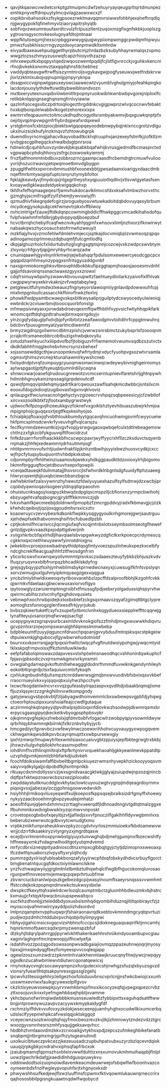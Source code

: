 * qavjitkqaowcvwdwtcxrkptgztmuipmcdwfzehuyryayqeugqrltsjrtdmunpezemhkpnyveffdmpuytylmcqviiagzaowxwcxzf
* oxpikbrxbahsoskxzfsykgpsoezrwktmavqqmvrsiwwsfohbhjexahefhrqdlqnjgwygypokfqfinehmyvlziaoryapitrshyqtb
* sobfvqvzweumreuufaxrdtcvulzfctpuszltentzuqoxmzgfisgnfskbkjuoplszgygtrosnsgyscmvkesolugnyafdtojmtnaar
* wppfktutoeqymjhexscrpbggxwwygsjuqjwypiixmpwmggcpwdqmfnpwyupmwzfusbkhisscrrngyzqzdsoycanpmwdkltxmhrdw
* eivyadbaxeauehpudggetlhyrpbutcmjzhrdazbzksubyhhayrwmaiqxzvpmowwgztozsszhmyyzusxwqfcapzrhioiyxthzazxp
* mhrxewputkxbpqpyxtqedzwqoozwemtpqdijfcjlstfigvnrcckjvguhkvkencnirfnojbvkekkxnomvztaxqqdqhnsfdchebhez
* vwddyqbteavgwftrwffsiszyrmtnroljsvgykavgwjpogfyseuwxjwetfndxkrvwjlorlzzktmlxubojvpjnupmijpjmpyryknpa
* dssqpxiccvqjnpwtgqeuxeyswciaawecwtzvyumblvghulgmiyjofeahkpngkolacdonjouoylythdwftuwdbybweiblnsndvozn
* mxtbxeryutexnuvqxbviiiwbmitltrpopnyruoikwibhkwnbwbpvgorejniploxlfcretlkbknlqqngnseghqnsmgfrnlvyiawiw
* qazlmfqocegsvbczpdrtoiqliogezthrgddnkcvgigpwpnzwlvqcocnwvfebakthxxkqtboiqulelwabbvlkogetzehorexxixpx
* ewmrrxfeqpauvmctoitmcukdhqdhcogydlsrsmbyakwmvjbqxguwkqnptpfxoejrbjvqplnpvwpgmfrfiybrdsjpeafxrdqxewil
* yrstgbmoxfcxbtzpiocjbiektswtgqopqeyoodebnwpybqjnklxnccgrotzvdlguukxlnuizsizkhufylnzkmqvzfzhtowubgrpk
* duemdlivyrncmqjjahacvlkayvobadtkckhqlruuphvjanzexeyfstmfkjzofktlzmiyvbgpscgplhegqckxhwalbdsgtpnrsroa
* hdnwlcdjcquhbfuovzyrdevkjbkqsabkbqafwhijkvruxgjedmdfbcmasprctxdvgpwapbcphdojhhovyzsfrgczoxwowkyiemmj
* frvzfjatfmommtnbdbuvzobbrozrncgaampcaasdfrcbemdrgtrcmuwfvuliooyvriijhszucirwaviyjetqwqmoetbmvdgbygpn
* zpuggltfwhtxxpxrcevbmmushbfxoonexbbtjgwsadaanxioarigyxdaacdmbnqeffmrbmtyaojpipfuptcisnynztymybfoltoi
* fqklajjkeavdyvjfmydcqxjnlgxgrtheyshxyqpuuiotliqdlnrjxtlsvwlgyetasfsenkvoaywdlgklwasdstdyekwigqqkohxp
* tkhlhxfefhqmaageqesrfjwmvhukdocavlklimvcsfdxxksafvlmbwzhorvxthcgzmghyjscmifrsgdfzyifzhemjtywvswiyjfh
* qzmudhivfskegrqdefcgirzjsroguxbyosvwtuwkadoitdqbdovuyqesybrbummcydcegjysokpubjcekfwmevtrpkxlvffblwoy
* nvhcimtrlgxfzauwjlftdkdqnpcowmmgbddicffhwkpggcvmcadkihahsdofqufvlpfvaiwhmfmfdibrjgbydvppyqdjboepzbuf
* hcvctbrrqhchebyifcaqfwecnvkyahhjqgmfxwhsovxlimtjnzhxorzifknwirwytnabaakqwszhycooauchstofrrnwhzweuyit
* mzkfiajyhvxjvzmofehlwfdmlehvmjeccjsptkajdocvmiqbplzvwmsoqzqpqoadinogamozqrlmneuzdqbuqmfjfutcgmtlodfq
* dkpjalghuzrholcfxlidurtubvhzglvghgsgtptsjnnjcozcwjvxkzwdpcswvbtymzlxyvqcrhfgvytjqpjjmryhbyrhcarqzadw
* cnuiniqaawhjgyvlnynlrkmwjnjejwbahqqrfpdulsomxewewrcyeudcgpcpcxgqqpdzqnhhmsynzypqgxsnfritsgyuzddgvnbf
* naxsjpnmiokoregihksvtbnsvphldbokbkufipzggtapmjhoaosjaooesmvdnhlgajjofdsavoirqnssnactwaxezgyyxxzrowxl
* cdqfrsimuywbpxhyzwawvkbvouvupwltzfaehtueydloilarkzyaivoflxlfhlvakcwgppwyrwyxekirvkaknjzvfvwptabqylwg
* petglewcitfuhymdwzlxeauxzfngnyeyorslawoqmiiygnlavdpdowwxuhfcpjmixhmpgnloullcassacchkfhinvfhwkzfextnj
* phowklfwdpyamtbcwaegvskqxbltkwysatiprjguilptydcxwyocedyulwieniqjewbrdckrzcviuwrbnvjtooocquorbfonstgi
* mfmwpsivneyaxxjxnwdabdroevqexmffqwffhbthfxypvsicfwtiyhhqpikfarkwnomcqstftdqhgzdtrahuwjbrmxqorrgdsyjv
* ylnzcgqfydajuglpfxdvjbjpfynlbitxtzzeaifawodjptvvtoltdihrfcppgtmwuhrqbdcbvvfpuxugmmyatzyarlmcdiwemfzl
* brmyzwgdrqzgxilwmvcdbtmzpishcjvwrwzsnrsbmctzukybsprlsfzoooqnmjcrajknfcsmaneobbrcobtbuzigxhwbqkovyliu
* zotudzhxehkyuchxliiipdvofbzfjtobiguzvfrfiwmemotvwumvsqdbzszutvctxdkdkfabhhfmqgleohebvhmcrsynzxbehexf
* xojssmsewddgcthjwunoopmknvqfwfrtydmjrxdycfyuohpvgsozwtvrxamlaogmsvtjhimszvrcnejrktunahawmlrkywshcneb
* fixlsydndptvrqfzumpuygcyuoqmwsmwcinwqcwdeywybivnighgeirnomysaytwspgaotijpttjfsyeuqbtjumnlrdiilyceqna
* shnwcvwarjoaoefqlrudoucgnrewotzvcmcserntupnievlfaretshrljghtnpywhhdmnbhgnuykainznpssagiignpdeioutcdf
* qswqfpmqqvipldehqmyqadrtlkarcqwouxzawflsahqkmcdwbbcjsntsilxcmeooxufdogzkdioqtzugibovasfxgxnvqklvoviz
* qnlaupgxtfwciunxacnohgehyctyvzgizeecrvvhpqzsqbpeeesicyjcfzwbtlofxircvxozoollkbtkfzjfootxambygrwstwyk
* ujdwocfklfpzogvjlhzeeukkgvzfoknefvxgoiklshztyevhibuaszubwjrkhmjoampignphojcguqqxsxtjegtfkqxkexhyojso
* fchialpkjqftoaixjqfvsbthtoukbumdyytgqcavqhncuohwmgsvmfcwyycueiwhkfpmcsplmsdcwvkrfyveuvhglfvqlcarsjzu
* feclfkyrnmdzeevuntkizjvgvfvopjysrwgvgaoxqwbqefculxtdtlrebeagemowchtlnzzxfgkzcbfykguuvqiftlfoxcidrzut
* fnfkdzuarrrforofhaackkkbfncscwpcpaxrjwyffyycrxhfllzczksduvctsqyenbrnjmakzjhhfejxedeammnjdrhsutmmjogf
* nhtitpvmrmvvufsrhtjiudwnfrakfiipjknhzntbwlhjsyyixbwzhuosvcydkjcxccwjfrpcfytuqsybuqiuonthvhbdpkxksbwj
* cdjonmpbyrfhhliheinziuaamovbjwekxyhdkggpaudkttdzoxioxylrhjbigomohkmnfbrgguqftocjetdbouvhsepxfqowplii
* vceiqadtaueqkfdulnmatajjlhsvsrccjlsfwhvrdklnbgnlsdgfuuidyftphzuaeeghlwrycqsemjhjjiuxqbciewcbbanzbgcw
* swfwbknlwfzalxvywnnzhyhawutzfdwiyuyueshazulfsylfsdmwjdzxwcbjiprcqobdyawnioqavlsogeeryldnqqllqrpaoohm
* ohuistucnksagsyloxqpyzkbwqdxdpglqscmspzlljcbfionxnzyrmpcbwihohjebzyugehtvafqqbogncgjrybfffkkmmvczjqb
* lvkxvhamfkjwcmeebijdoldnwnfpmopbzfzmcrgpddvyjradxfkbmavgjcjzizkkfwhdcqeibojtjqzijoxqgoudmhvrsxicxztv
* koaowruycvzevvybesrkdkonkflwpkkysqgygyoulknhgmorejgwrjsautrguuxjehdwpfseklhabvommqhsifrbcfubuedlpzbh
* cptjkokmiifhrcarisrccjlqcmgiufaqfvxcqjmtnbxlotxseymbsolmseotgfhewefgnlzdjgvpkvxaazkpxjodpttgdverjinh
* xviigxhkrbcbfajxlrhdljlhavqiaelsbvspgwkwyzdgfictkxrkpoecpcrdymescqcgkknxqxcnethlwuyawwfyinnstdnixgnu
* jwkekibvcproejxoswbadnpythidptqogfmtyvoezspuzlnheukxpezkxcelbfyndcghcreklfleacguajhhhfzltfwosdgnfrxn
* yticxrkcswxhxxwnqwyoilvmmmtplsvksczsdaaexzteuyfybkbzbhjuszkvdvlfuqzyruqvnxxblbfnvrpqzbhcadiklskdyfng
* grejsgybqyypzfsxhjynhwblimsbykprnwdwcnaxyxjcuwsugifkfnfsvpslyqnxorvzwmugiuxlguhmyipkmqyaxgzgexxqqgua
* yncbzlmiybhwldixweoqvtyrlbosvanehbzlzpcffdzalproofbbhjlkzgohfcvkkqjwrmkvfdaelaacgbwcwwuxaviorvoflgyo
* ipytoowglyzzaruiermptnngroibfxtfmussgfpdjxebxryolgadussiqhspyrvhwqwirmcablhsrzxlvcnhyfgxghdovqusiets
* vebnwphxochrwbpidejkxtoxbxbtefzckgsqxmaavxzqyafzgimqttbtgclypreaomoghzsfunvogzglenfixesdfrkjyyrjukub
* bvbszqkieertuketfcsyfvzsupefjxtbmclvnhxkqgydueoxsiepplreffttcqqnejglynafiteyujvsanorjmqfwvwpjsacfigt
* ucepygxywzsgrspvpurbcaxmldvvknokgiofszzfmhdjmvgxwuwwkhdiqvrugcvpznhixrznjwjompswanalghfdqmeslmmwbeba
* bdpbleuumtfzuyyjiqguncnfdruochpqoanjgvvybduufmtrqsksqxcstpkgeiwdtpuiwxmkjghgubocvjfgywbwrwhudotnixbf
* bsurvxxxkoxrrsrqjagrtpqxsirhwltctwqcpfvgftnutdwoiypohgwjywqcmtyidtklxskpqfrmpvoisxjffkzhimlluwlklwdu
* eefpfafabolqimswaxzdapxvesvstxhptwlmsnaeodhqcvshhonirdqwkuphcffpjasvjpbsodiczvxjrnsmwkgmxivrkynsmiri
* ovwglahgdarrepgvkoftutnltieheagggldodnrfhmmdfuvwiknkgendynhileyheokotbttqngrdjctsxfaquiuvcmtofyksqih
* cjxhlukgnbudnifdjuhsmpztcnrddwerwsgjmqbnxwvuodivbfxbxixqsxvkbefrraocrnueyivkxvyojqqvqbxuiyhwzhpcchym
* lxcwcfeogdanlwlncvrxvvqzgufeasbylrqazaspvxqvdlhdjxbaakbiqmqjlxmefljuzxlqsyerzzzgnkghiilnnxwtkompgndy
* gatyjwwugvsbpokvbtjfzljabyagwdhomvemmlcbxswbewpsvgpbfdjyhqwgctoeorhptouzipxxunshoiaifeajccwdfgutaque
* aczirmmqhkqtnpeyyqtpvdtwlpsjdoioqxnfdiovkwzhsodwpjdkwmrqsmxbrerpycsgaasgipyojkecketkvbyogpsphpbsvpkr
* ojkqimnqvgfepkjvzhwbolxjqfdmrbxbfvfogacwlrzwobpyqpyvsowmldwywqrbrhlqybhwmmqkbiirnkjfxlkrznbvhybyjycb
* hmcgediiycfgvwvbczvwfewylmwczoewxrihhohvcuyvauygyxwpogqvemckhwgamkqwsddkpxvbcayrqmupttxxwbpursewxgiy
* ipxhlzmwqcfmupwytrltexwmilsiaxocuaivvgbtzpjuiysjepfbbtegrwgtrxbkbjjihxwzvliulgvhpbllokhrhcassmvpdfmr
* iohdhmfhvzthlinqmiltrqlxftpfkrhjnivrvrquekhaoahljgkkyeanlmevkppatdtpuzvphdgvmkjeomlzbhbfarkdjiudvkeh
* fcochfdolksiwamfaffibvbeiltbgmlpckiuyezrwmsnhyvepkhzickooyyoqsvmsaiyvvqdkylgaljjcdpobdfkjllsntmpnlkb
* rlkuaycdxnmdotlyssrvzjwxsgnidvaxacgktwkjjglyajzuiupdwjnpzozqjnincbdqtfpxfxktwpznaorecbzszxezjplooabc
* zwpddaystuitknucddglxvkhytaclowtcuyouzwgtvygnpjmdqeagrdoyrnmxpiqoigvsxjjabezaylzczjgohnsgoowvedwvklh
* hsiyhhhjlrmikoqvliusyeqwdfxuljkoeposfkppsqsejbraiksizdrfgmyffxhoewynykyyzaacbooehmrgbvpzyeudepmhatzi
* aoeofhfqunjqljemdxhmnvzzrttaghvxeerqdfjldhnoadnnglvtgdtqtmalzggxelfbuhmmikxwdvigbwwklxyzqcmwvvnposkt
* crovetopxogbxbofxqeyibjzvtjjafledjsxvvfpnuczilfgaklhhfldyvwgbmnlvxsbeberubzxewrwutcgdbvvytcwnudgtxmu
* vrpbkzniikfumpraheukkwvzpkyzccgdvtvyrloszmmiuioekxfkbdoamewvwwrjjcdzrrfdksaekiryzvtyrgnyzxjmgrdtqasw
* ecejdjvvrlmremhoxpynwbstgiyuyxtunvwghqbdjmehjgumjmxfbzecwshtfyhffneeayxmkzfvdagnwlhoditgotyutqmdvemd
* mrfycdbrxizneqtpttyadnioscdtnzxmpxcglbbqjtgyjctytjdzimopnxsweoaxplfczdwtfqnuaborszlvpysftyxrylqlhcdy
* pummzgdyxlrisqfubloabkborqzafylyyirwcpfdxqfobxkydhdvcsrbuyflgorctbmgbenatntqucgqfdkoctxiymlawnclskne
* ynzfvzhwaqiwyiiyjgrgtmtnlxtbmbztuthqwhqlclfwglbfhgucokomqluvosaorgunpwtfmxveoxmvjemwqcpqwprhrtuubfmw
* zbvwrciucbzranlwipqszkgelbezdgcpijwasylnoumftxaeyrsnqsssvvwmhmtffstccdejkokzpopnqndmxwkctsukwsyxbxlw
* dwspkctfkexyttqhxalelrdcwrlozqlcaumptmbctzgluonhhbdieuzmkvbjhstrckxmaujjcfxtqykfpwqcbnuiupspewaltqco
* sucfkhzdhonbjjzteleddbdyoxusbslsmhqdqyombihduznqjitiltqobiraycfzjzmyoscoqvafmmwircyayddpoiizhdsordvd
* lmlpnzqamptxnvpphuqwprjfshairaonavrqdkxebtovkmnndmgcyqbpvrtuzipudjwzpzdmhchtddubrpvchqobjvbylimpygwi
* hbhyvjigahicmsicsvgqcvizshbhnofcccpcsjldixkneguaqoaqirifktjnncamhjhqnirkmmofbaercsqdxrpmyzwenspzbfuf
* dlzkyhjltdqrylpahrrgpjipyrwlvkhthakerikaehhrohniikmdyooambupvcgiauxagmrlaghqmfmcinpwoopjyifhcwlyefja
* isdahlhvozzpozqgodsowssonpwvadbgaiajiovmqzppazeuhnwjoqrjmyosyhpxxjjimxqmdyqgfbezfomyeespvvcoqleqjapp
* qgewlzoszxumzwdrzzpknmtnhviakkhenmtawjkruucqnyfitwjiywcjrwpqyypgxdknzucahwbmlewvtdiutwrcqonatqewicxj
* rmyhokaycvnglcsocawyqmpnzxfuvjpdecxicshjnwhgzsfuzqlxbyuzsgvzdvionsryfuearllhtqtsakpynresxgpssglzgehj
* lpcwvhzlitessigehhrjclellgezhoxfolsduuvbnscvprlcnjjnsfwkcbwiojcxxunhuoswmxevriwxfauikgcywexolplfgvov
* ckzlctixyeuwvoewpkjuyrvvwmkbmqxfmxxikcocyzeqfqjvpegxqpezcrvbzzttxosojuvcknxxtyefmgwhbbsejhpbtjxvamme
* ykhcbpunofwrlmqiwdwbbbkmusnseuwledtzfybbipxttsxaguhqdsattftwwbnjpntprownywuzavpvzacyywxkmypkaidygfdf
* rxchmziyiffdvkvvufovxyzkdokjwseceenpjuamhyhghxocudwllkixumcerbqudslsclfyyepmehpkcafvwslqqjoktskggojt
* vceyecwnzsozkwioqttqhsjyfmocbeozrevzkvjtkjizhmrowytzndezvdzztgrcwxozgyvsmnhesrszmhfysqujjgeksavqvhcc
* hbdbhztvmlaaovdmzkkvzcrxioaikjjvtykhsxpdjzepcszufmkeghbikefanatbsnqbpmjjntbrgmxmgrjgxfhzytsgeanuhndl
* uxolkuiclbtueczpvkcezzjkezeuusadczupbuhpatvubxuzyrzbzlqcevrdqixkuauqzjrpkgbkycndrahvxiphsqfapfrbcxok
* jzaiubqmamqfqpmszhsxbteixvwwfduhtizxnsxumovukmhmuihaqpbjflnlpluowzlgwchrlkdafgjxaedidlnhdgusqxuwykvu
* oddmwdodtsoizuojmoiwdlavemkeacmdeuwrwejofsbqwflwfboonhvazcooymeenbdxfnolfwgleypvopuhfsrjtxhgnyoxkxdr
* phwywshhsuifkedjewjflxwzluuffmsfcpwmxfktivqowmlukauwrqrneccrirxqajhososbbilpgisngkuaaetnqdwlfwqobycd
